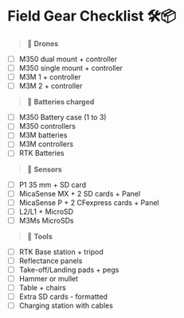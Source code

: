 # Field Gear Checklist 🛠️📦
>  🚁 **Drones**
- [ ] M350 dual mount + controller
- [ ] M350 single mount + controller
- [ ] M3M 1 + controller
- [ ] M3M 2 + controller

> 🔋 **Batteries charged**
- [ ] M350 Battery case (1 to 3)
- [ ] M350 controllers
- [ ] M3M batteries
- [ ] M3M controllers
- [ ] RTK Batteries

> 📸 **Sensors**
- [ ] P1 35 mm + SD card
- [ ] MicaSense MX + 2 SD cards + Panel
- [ ] MicaSense P + 2 CFexpress cards + Panel
- [ ] L2/L1 + MicroSD
- [ ] M3Ms MicroSDs

> 🔨 **Tools**

- [ ] RTK Base station + tripod
- [ ] Reflectance panels
- [ ] Take-off/Landing pads + pegs
- [ ] Hammer or mullet
- [ ] Table + chairs
- [ ] Extra SD cards - formatted
- [ ] Charging station with cables
<br>